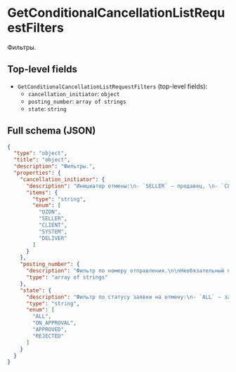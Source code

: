 # GetConditionalCancellationListRequestFilters

Фильтры.

## Top-level fields
- `GetConditionalCancellationListRequestFilters` (top-level fields):
  - `cancellation_initiator`: `object`
  - `posting_number`: `array of strings`
  - `state`: `string`

## Full schema (JSON)
```json
{
  "type": "object",
  "title": "object",
  "description": "Фильтры.",
  "properties": {
    "cancellation_initiator": {
      "description": "Инициатор отмены:\n- `SELLER` — продавец, \n- `CLIENT` — клиент или покупатель,\n- `OZON` — Ozon,  \n- `SYSTEM` — система, \n- `DELIVERY` — служба доставки.\n\nНеобязательный параметр. Можно передавать несколько значений.\n",
      "items": {
        "type": "string",
        "enum": [
          "OZON",
          "SELLER",
          "CLIENT",
          "SYSTEM",
          "DELIVER"
        ]
      }
    },
    "posting_number": {
      "description": "Фильтр по номеру отправления.\n\nНеобязательный параметр. Можно передавать несколько значений.\n",
      "type": "array of strings"
    },
    "state": {
      "description": "Фильтр по статусу заявки на отмену:\n- `ALL` — заявки в любом статусе, \n- `ON_APPROVAL` — заявки на рассмотрении,\n- `APPROVED` — подтверждённые заявки, \n- `REJECTED` — отклонённые заявки.\n",
      "type": "string",
      "enum": [
        "ALL",
        "ON_APPROVAL",
        "APPROVED",
        "REJECTED"
      ]
    }
  }
}
```

